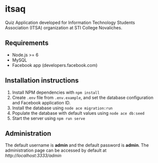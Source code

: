 # itsaq
Quiz Application developed for Information Technology Students Association (ITSA) organization at STI College Novaliches.

## Requirements
* Node.js >= 6
* MySQL
* Facebook app (developers.facebook.com)

## Installation instructions
1. Install NPM dependencies with `npm install`
2. Create `.env` file from `.env.example`, and set the database configuration and Facebook application ID.
3. Install the database using `node ace migration:run`
4. Populate the database with default values using `node ace db:seed`
5. Start the server using `npm run serve`

## Administration
The default username is **admin** and the default password is **admin**. The administration page can be accessed by default at _http://localhost:3333/admin_

